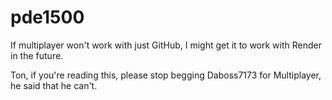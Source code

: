 # pde1500
If multiplayer won't work with just GitHub, I might get it to work with Render in the future.

Ton, if you're reading this, please stop begging Daboss7173 for Multiplayer, he said that he can't.
